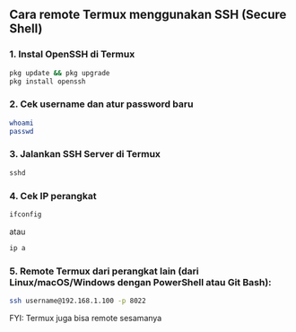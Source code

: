 ## Cara remote Termux menggunakan SSH (Secure Shell)

### 1. Instal OpenSSH di Termux
```bash
pkg update && pkg upgrade
pkg install openssh
```

### 2. Cek username dan atur password baru
```bash
whoami
passwd
```

### 3. Jalankan SSH Server di Termux
```bash
sshd
```

### 4. Cek IP perangkat  
```bash
ifconfig
```
atau  
```bash
ip a
```

### 5. Remote Termux dari perangkat lain (dari Linux/macOS/Windows dengan PowerShell atau Git Bash):
```bash
ssh username@192.168.1.100 -p 8022
```
FYI: Termux juga bisa remote sesamanya
